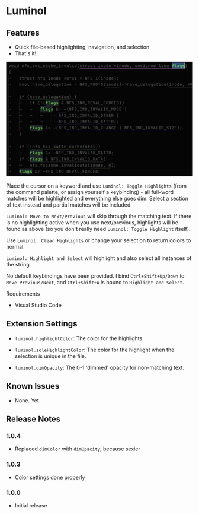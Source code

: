 # Luminol

## Features

- Quick file-based highlighting, navigation, and selection
- That's it!

![Screenshot](images/screenshot.jpg)

Place the cursor on a keyword and use `Luminol: Toggle Highlights` (from the command palette, or assign yourself a keybinding) - all full-word matches will be highlighted and everything else goes dim. Select a section of text instead and partial matches will be included.

`Luminol: Move to Next/Previous` will skip through the matching text. If there is no highlighting active when you use next/previous, highlights will be found as above (so you don't really need `Luminol: Toggle Highlight` itself).

Use `Luminol: Clear Highlights` or change your selection to return colors to normal.

`Luminol: Highlight and Select` will highlight and also select all instances of the string.

No default keybindings have been provided. I bind `Ctrl+Shift+Up/Down` to `Move Previous/Next`, and `Ctrl+Shift+A` is bound to `Highlight and Select`.

Requirements

- Visual Studio Code

## Extension Settings

- `luminol.highlightColor`: The color for the highlights.

- `luminol.soleHighlightColor`: The color for the highlight when the selection is unique in the file.

- `luminol.dimOpacity`: The 0-1 'dimmed' opacity for non-matching text.

## Known Issues

- None. Yet.

## Release Notes

### 1.0.4

- Replaced `dimColor` with `dimOpacity`, because sexier

### 1.0.3

- Color settings done properly

### 1.0.0

- Initial release
